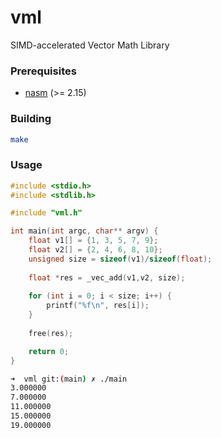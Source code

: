 # vml
SIMD-accelerated Vector Math Library
### Prerequisites
+ [nasm](https://www.nasm.us "Nasm project page") (>= 2.15)

### Building
```bash
make
```
### Usage
```C
#include <stdio.h>
#include <stdlib.h>

#include "vml.h"

int main(int argc, char** argv) {
    float v1[] = {1, 3, 5, 7, 9};
    float v2[] = {2, 4, 6, 8, 10};
    unsigned size = sizeof(v1)/sizeof(float);
    
    float *res = _vec_add(v1,v2, size);
 
    for (int i = 0; i < size; i++) {
        printf("%f\n", res[i]);
    }
    
    free(res);

    return 0;
}
```
```bash
➜  vml git:(main) ✗ ./main 
3.000000
7.000000
11.000000
15.000000
19.000000
```

